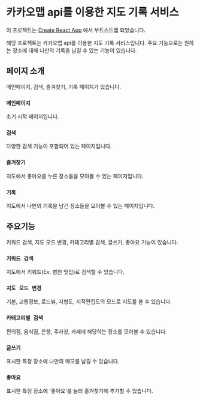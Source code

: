 # 카카오맵 api를 이용한 지도 기록 서비스

이 프로젝트는 [Create React App](https://github.com/facebook/create-react-app) 에서 부트스트랩 되었습니다.

해당 프로젝트는 카카오맵 api를 이용한 지도 기록 서비스입니다. 주요 기능으로는 원하는 장소에 대해 나만의 기록을 남길 수 있는 기능이 있습니다.

## 페이지 소개

메인페이지, 검색, 즐겨찾기, 기록 페이지가 있습니다.

### `메인페이지`

초기 시작 페이지입니다.

### `검색`

다양한 검색 기능이 포함되어 있는 페이지입니다.

### `즐겨찾기`

지도에서 좋아요를 누른 장소들을 모아볼 수 있는 페이지입니다.

### `기록`

지도에서 나만의 기록을 남긴 장소들을 모아볼 수 있는 페이지입니다.

## 주요기능

키워드 검색, 지도 모드 변경, 카테고리별 검색, 글쓰기, 좋아요 기능이 있습니다.

### `키워드 검색`

지도에서 키워드(Ex. 병천 맛집)로 검색할 수 있습니다.

### `지도 모드 변경`

기본, 교통정보, 로드뷰, 지형도, 지적편집도의 모드로 지도를 볼 수 있습니다.

### `카테고리별 검색`

편의점, 음식점, 은행, 주자창, 카페에 해당하는 장소를 모아볼 수 있습니다.

### `글쓰기`

표시한 특정 장소에 나만의 메모를 남길 수 있습니다.

### `좋아요`

표시한 특정 장소에 '좋아요'를 눌러 즐겨찾기에 추가할 수 있습니다.